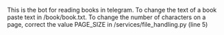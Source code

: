 This is the bot for reading books in telegram.
To change the text of a book paste text in /book/book.txt.
To change the number of characters on a page, correct the value PAGE_SIZE
in /services/file_handling.py (line 5)

